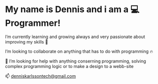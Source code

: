 # My name is Dennis and i am a 💻 Programmer!

I’m currently learning and growing always and very passionate about improving my skills 🔧

I’m looking to collaborate on anything that has to do with programming 🔥

👷  I’m looking for help with anything conserning programming, solving complex programming logic or to make a design to a webb-site

📫  denniskarlssontech@gmail.com
